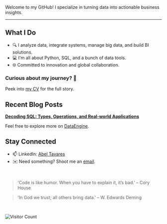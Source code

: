 Welcome to my GitHub! I specialize in turning data into actionable business insights.

---

## What I Do

- 🔍 I analyze data, integrate systems, manage big data, and build BI solutions.
- 💻 I'm all about Python, SQL, and a bunch of data tools.
- 🌐 Committed to innovation and global collaboration.

### Curious about my journey? 🧭

Peek into [my CV](https://abeltavares.github.io/CV.html) for the full story.

## Recent Blog Posts

**[Decoding SQL: Types, Operations, and Real-world Applications](https://abeltavares.github.io/2023/11/10/decoding-sql.html)**

Feel free to explore more on [DataEngine](https://abeltavares.github.io/).

## Stay Connected

- 📫 LinkedIn: [Abel Tavares](https://www.linkedin.com/in/abeltavares/)
- ✉️ Need something? Shoot me an [email](mailto:abelst9@gmail.com).

<br>

> 'Code is like humor. When you have to explain it, it’s bad.' – Cory House

> 'In God we trust; all others bring data.' – W. Edwards Deming

<br>

![Visitor Count](https://profile-counter.glitch.me/abeltavares/count.svg)

